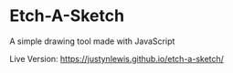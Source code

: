 # Etch-A-Sketch
A simple drawing tool made with JavaScript

Live Version: https://justynlewis.github.io/etch-a-sketch/

